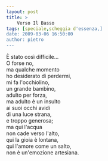 ```yaml
---
layout: post
title: >
    Verso Il Basso
tags: [speciale,scheggia d'essenza,]
date: 2009-03-06 16:50:00
author: pietro
---
```

È stato così difficile...<br/>O forse no,<br/>ma qualche momento<br/>ho desiderato di perdermi,<br/>mi fa l'occhiolino,<br/>un grande bambino,<br/>adulto per forza,<br/>ma adulto è un insulto<br/>ai suoi occhi avidi<br/>di una luce strana,<br/>e troppo generosa;<br/>ma qui l'acqua<br/>non cade verso l'alto,<br/>qui la gioia è lontana,<br/>qui l'amore come un salto,<br/>non è un'emozione artesiana.
